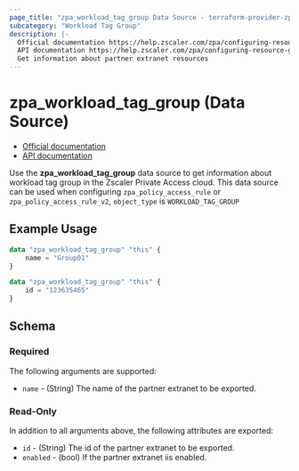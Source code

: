```yaml
---
page_title: "zpa_workload_tag_group Data Source - terraform-provider-zpa"
subcategory: "Workload Tag Group"
description: |-
  Official documentation https://help.zscaler.com/zpa/configuring-resource-groups
  API documentation https://help.zscaler.com/zpa/configuring-resource-groups
  Get information about partner extranet resources
---
```


# zpa_workload_tag_group (Data Source)

* [Official documentation](https://help.zscaler.com/zpa/configuring-resource-groups)
* [API documentation](https://help.zscaler.com/zpa/configuring-resource-groups)

Use the **zpa_workload_tag_group** data source to get information about workload tag group in the Zscaler Private Access cloud. This data source can be used when configuring `zpa_policy_access_rule` or `zpa_policy_access_rule_v2`, `object_type` is `WORKLOAD_TAG_GROUP`

## Example Usage

```terraform
data "zpa_workload_tag_group" "this" {
    name = "Group01"
}

data "zpa_workload_tag_group" "this" {
    id = "123635465"
}
```

## Schema

### Required

The following arguments are supported:

* `name` - (String) The name of the partner extranet to be exported.

### Read-Only

In addition to all arguments above, the following attributes are exported:

* `id` - (String) The id of the partner extranet to be exported.
* `enabled` - (bool) If the partner extranet iis enabled.
